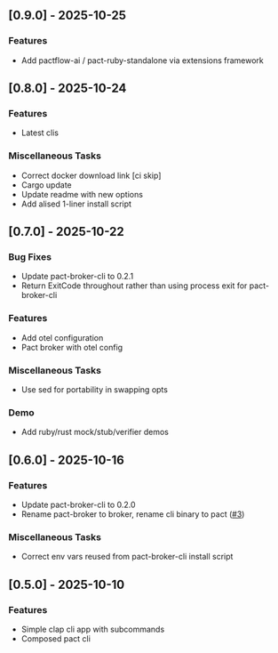 ## [0.9.0] - 2025-10-25

### Features

- Add pactflow-ai / pact-ruby-standalone via extensions framework

## [0.8.0] - 2025-10-24

### Features

- Latest clis

### Miscellaneous Tasks

- Correct docker download link [ci skip]
- Cargo update
- Update readme with new options
- Add alised 1-liner install script

## [0.7.0] - 2025-10-22

### Bug Fixes

- Update pact-broker-cli to 0.2.1
- Return ExitCode throughout rather than using process exit for pact-broker-cli

### Features

- Add otel configuration
- Pact broker with otel config

### Miscellaneous Tasks

- Use sed for portability in swapping opts

### Demo

- Add ruby/rust mock/stub/verifier demos

## [0.6.0] - 2025-10-16

### Features

- Update pact-broker-cli to 0.2.0
- Rename pact-broker to broker, rename cli binary to pact ([#3](https://github.com/orhun/git-cliff/issues/3))

### Miscellaneous Tasks

- Correct env vars reused from pact-broker-cli install script

## [0.5.0] - 2025-10-10

### Features

- Simple clap cli app with subcommands
- Composed pact cli

<!-- generated by git-cliff -->
